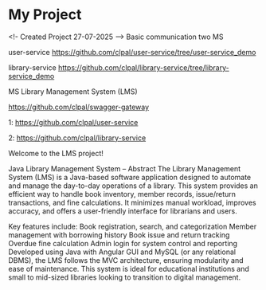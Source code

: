 # My Project

<!- Created Project 27-07-2025 -->
Basic communication two MS 


user-service     https://github.com/clpal/user-service/tree/user-service_demo

library-service  https://github.com/clpal/library-service/tree/library-service_demo


MS Library Management System (LMS)


https://github.com/clpal/swagger-gateway


1: https://github.com/clpal/user-service


2: https://github.com/clpal/library-service



Welcome to the LMS project!

Java Library Management System – Abstract
The Library Management System (LMS) is a Java-based software application designed to automate and manage the day-to-day operations of a library. This system provides an efficient way to handle book inventory, member records, issue/return transactions, and fine calculations. It minimizes manual workload, improves accuracy, and offers a user-friendly interface for librarians and users.

Key features include:
Book registration, search, and categorization
Member management with borrowing history
Book issue and return tracking
Overdue fine calculation
Admin login for system control and reporting
Developed using Java with Angular  GUI and MySQL (or any relational DBMS), the LMS follows the MVC architecture, ensuring modularity and ease of maintenance. This system is ideal for educational institutions and small to mid-sized libraries looking to transition to digital management.
